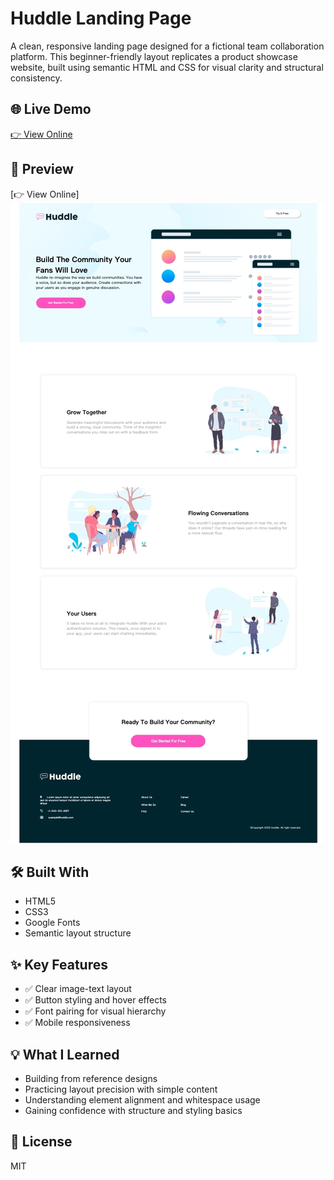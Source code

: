# Huddle Landing Page

A clean, responsive landing page designed for a fictional team collaboration platform. This beginner-friendly layout replicates a product showcase website, built using semantic HTML and CSS for visual clarity and structural consistency.

## 🌐 Live Demo  
[👉 View Online](https://vanta-zjm.github.io/huddle-landing-page/index.html)

## 📸 Preview  
[👉 View Online]![Project Screenshot](assets/preview.jpeg)

## 🛠️ Built With
- HTML5
- CSS3
- Google Fonts
- Semantic layout structure

## ✨ Key Features
- ✅ Clear image-text layout
- ✅ Button styling and hover effects
- ✅ Font pairing for visual hierarchy
- ✅ Mobile responsiveness

## 💡 What I Learned
- Building from reference designs
- Practicing layout precision with simple content
- Understanding element alignment and whitespace usage
- Gaining confidence with structure and styling basics

## 📄 License
MIT
